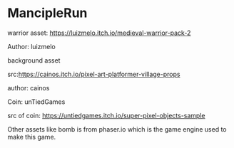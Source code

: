# MancipleRun

warrior asset: https://luizmelo.itch.io/medieval-warrior-pack-2

Author: luizmelo


background asset

src:https://cainos.itch.io/pixel-art-platformer-village-props

author: cainos 

Coin: unTiedGames

src of coin: https://untiedgames.itch.io/super-pixel-objects-sample

Other assets like bomb is from phaser.io which is the game engine used to make this game.
